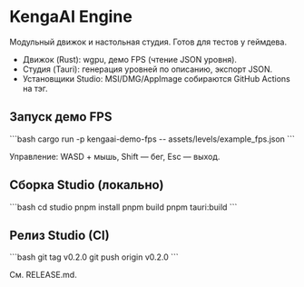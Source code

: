 # KengaAI Engine

Модульный движок и настольная студия. Готов для тестов у геймдева.

- Движок (Rust): wgpu, демо FPS (чтение JSON уровня).
- Студия (Tauri): генерация уровней по описанию, экспорт JSON.
- Установщики Studio: MSI/DMG/AppImage собираются GitHub Actions на тэг.

## Запуск демо FPS

\`\`\`bash
cargo run -p kengaai-demo-fps -- assets/levels/example_fps.json
\`\`\`

Управление: WASD + мышь, Shift — бег, Esc — выход.

## Сборка Studio (локально)

\`\`\`bash
cd studio
pnpm install
pnpm build
pnpm tauri:build
\`\`\`

## Релиз Studio (CI)

\`\`\`bash
git tag v0.2.0
git push origin v0.2.0
\`\`\`

См. RELEASE.md.
